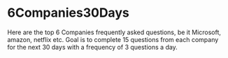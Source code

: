 # 6Companies30Days
Here are the top 6 Companies frequently asked questions, be it Microsoft, amazon, netflix etc. Goal is to complete 15 questions from each company for the next 30 days with a frequency of 3 questions a day.
